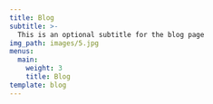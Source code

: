 ```yaml
---
title: Blog
subtitle: >-
  This is an optional subtitle for the blog page
img_path: images/5.jpg
menus:
  main:
    weight: 3
    title: Blog
template: blog
---
```

